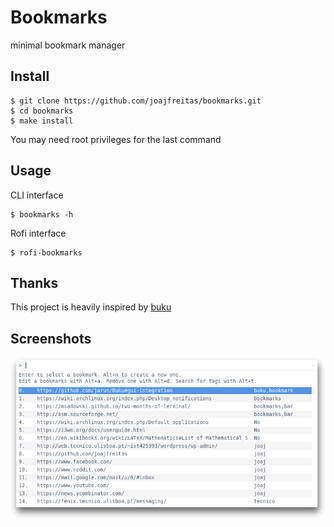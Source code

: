 # Bookmarks

minimal bookmark manager

## Install
	$ git clone https://github.com/joajfreitas/bookmarks.git
	$ cd bookmarks
	$ make install

You may need root privileges for the last command

## Usage
CLI interface

	$ bookmarks -h

Rofi interface

	$ rofi-bookmarks

## Thanks
This project is heavily inspired by [buku](https://github.com/jarun/Buku)

## Screenshots
![bookmarks screenshot](./screenshot.png)



